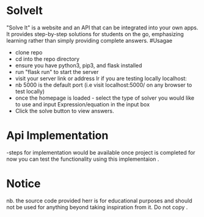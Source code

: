# SolveIt
"Solve It" is a website and an API that can be integrated into your own apps. It provides step-by-step solutions for students on the go, emphasizing learning rather than simply providing complete answers.
#Usagae 
- clone repo
- cd into the repo directory
- ensure you have python3, pip3, and flask installed 
- run  "flask run" to start the server
- visit your server link or address lr if you are testing locally localhost:
- nb 5000 is the default port (i.e visit localhost:5000/ on any browser to test locally)
- once the homepage is loaded - select the type of solver you would like to use and input Expression/equation in the input box
- Click the solve button to view answers.

# Api Implementation
-steps for implementation would be available once project is completed for now you can test the functionality using this implementaion .

# Notice
nb. the source code provided herr is for educational purposes and should not be used for anything beyond taking inspiration from it. Do not copy .
